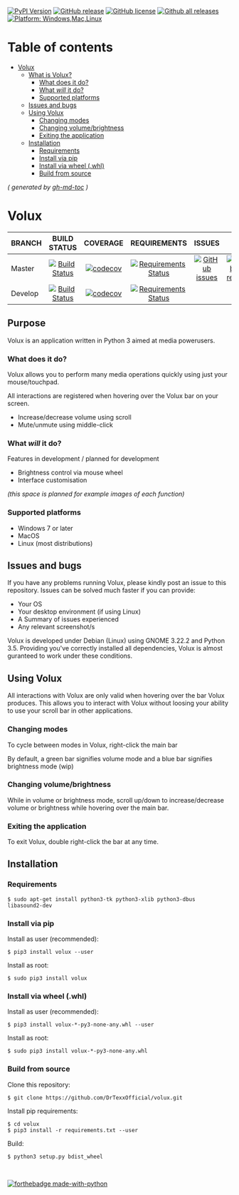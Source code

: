 [![PyPI Version](https://img.shields.io/pypi/v/volux.svg)](https://pypi.python.org/pypi/volux/)
[![GitHub release](https://img.shields.io/github/release-pre/drtexxofficial/volux.svg)](https://GitHub.com/DrTexxOfficial/volux/releases/)
[![GitHub license](https://img.shields.io/github/license/DrTexxOfficial/volux.svg?branch=master)](https://github.com/DrTexxOfficial/volux/blob/master/LICENSE)
[![Github all releases](https://img.shields.io/github/downloads/DrTexxOfficial/volux/total.svg)](https://GitHub.com/DrTexxOfficial/volux/releases/)
[![Platform: Windows,Mac,Linux](https://img.shields.io/badge/Platform-Windows%20%7C%20Mac%20%7C%20Linux-blue.svg)](#)

Table of contents
=================
<!--ts-->
   * [Volux]()
      * [What is Volux?]()
         * [What does it do?]()
         * [What <em>will</em> it do?]()
         * [Supported platforms]()
      * [Issues and bugs]()
      * [Using Volux]()
         * [Changing modes]()
         * [Changing volume/brightness]()
         * [Exiting the application]()
      * [Installation]()
         * [Requirements]()
         * [Install via pip]()
         * [Install via wheel (.whl)]()
         * [Build from source]()
<!--te-->
_( generated by [gh-md-toc](https://github.com/ekalinin/github-markdown-toc) )_

# Volux 
| BRANCH  | BUILD STATUS | COVERAGE | REQUIREMENTS | ISSUES | OPEN PRs |
| ---     | :---:        | :---:    | :---:        | :---:  | :---:    |
| Master  | [![Build Status](https://travis-ci.org/DrTexxOfficial/volux.svg?branch=master)](https://travis-ci.org/DrTexxOfficial/volux) | [![codecov](https://codecov.io/gh/DrTexxOfficial/volux/branch/master/graph/badge.svg)](https://codecov.io/gh/DrTexxOfficial/volux) | [![Requirements Status](https://requires.io/github/DrTexxOfficial/volux/requirements.svg?branch=master)](https://requires.io/github/DrTexxOfficial/volux/requirements/?branch=master) | [![GitHub issues](https://img.shields.io/github/issues/DrTexxOfficial/volux.svg?branch=master)](https://GitHub.com/DrTexxOfficial/volux/issues/) | [![GitHub pull-requests](https://img.shields.io/github/issues-pr/DrTexxOfficial/volux.svg?branch=master)](https://GitHub.com/DrTexxOfficial/volux/pull/) |
| Develop | [![Build Status](https://travis-ci.org/DrTexxOfficial/volux.svg?branch=develop)](https://travis-ci.org/DrTexxOfficial/volux) | [![codecov](https://codecov.io/gh/DrTexxOfficial/volux/branch/develop/graph/badge.svg)](https://codecov.io/gh/DrTexxOfficial/volux) | [![Requirements Status](https://requires.io/github/DrTexxOfficial/volux/requirements.svg?branch=develop)](https://requires.io/github/DrTexxOfficial/volux/requirements/?branch=develop)


## Purpose
Volux is an application written in Python 3 aimed at media powerusers.

### What does it do?
Volux allows you to perform many media operations quickly using just your mouse/touchpad.

All interactions are registered when hovering over the Volux bar on your screen.

- Increase/decrease volume using scroll
- Mute/unmute using middle-click

### What _will_ it do?
Features in development / planned for development
- Brightness control via mouse wheel
- Interface customisation

_(this space is planned for example images of each function)_

### Supported platforms
- Windows 7 or later
- MacOS
- Linux (most distributions)

## Issues and bugs
If you have any problems running Volux, please kindly post an issue to this repository. Issues can be solved much faster if you can provide:

- Your OS
- Your desktop environment (if using Linux)
- A Summary of issues experienced
- Any relevant screenshot/s

Volux is developed under Debian (Linux) using GNOME 3.22.2 and Python 3.5. Providing you've correctly installed all dependencies, Volux is almost guranteed to work under these conditions.

## Using Volux
All interactions with Volux are only valid when hovering over the bar Volux produces. This allows you to interact with Volux without loosing your ability to use your scroll bar in other applications.

### Changing modes
To cycle between modes in Volux, right-click the main bar

By default, a green bar signifies volume mode and a blue bar signifies brightness mode (wip)

### Changing volume/brightness
While in volume or brightness mode, scroll up/down to increase/decrease volume or brightness while hovering over the main bar.

### Exiting the application
To exit Volux, double right-click the bar at any time.

## Installation
### Requirements

    $ sudo apt-get install python3-tk python3-xlib python3-dbus libasound2-dev

### Install via pip
Install as user (recommended):

    $ pip3 install volux --user

Install as root:

    $ sudo pip3 install volux

### Install via wheel (.whl)
Install as user (recommended):

    $ pip3 install volux-*-py3-none-any.whl --user
    
Install as root:

    $ sudo pip3 install volux-*-py3-none-any.whl

### Build from source
Clone this repository:

    $ git clone https://github.com/DrTexxOfficial/volux.git

Install pip requirements:

    $ cd volux
    $ pip3 install -r requirements.txt --user

Build:

    $ python3 setup.py bdist_wheel

<br/>

[![forthebadge made-with-python](http://ForTheBadge.com/images/badges/made-with-python.svg)](https://www.python.org/)
